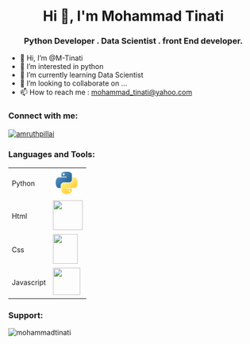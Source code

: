 <h1 align="center">Hi 👋, I'm Mohammad Tinati</h1>
<h3 align="center">Python Developer . Data Scientist . front End developer.</h3>

- 👋 Hi, I’m @M-Tinati
- 👀 I’m interested in python
- 🌱 I’m currently learning Data Scientist
- 💞️ I’m looking to collaborate on ...
- 📫 How to reach me : mohammad_tinati@yahoo.com

<!---
M-Tinati/M-Tinati is a ✨ special ✨ repository because its `README.md` (this file) appears on your GitHub profile.
You can click the Preview link to take a look at your changes.
--->
<h3 align="left">Connect with me:</h3>
<a href="https://linkedin.com/in/mohammadtinati" target="blank"><img align="center" src="https://raw.githubusercontent.com/rahuldkjain/github-profile-readme-generator/master/src/images/icons/Social/linked-in-alt.svg" alt="amruthpillai" height="30" width="40" /></a>

<h3 align="left">Languages and Tools:</h3> 
<table>
    <tr><td>Python</td>
        <td>
            <img src="https://raw.githubusercontent.com/devicons/devicon/master/icons/python/python-original.svg" alt="python" width="55" height="55"/> 
        </td>
    <tr><td>Html</td>
        <td>
            <img src="https://upload.wikimedia.org/wikipedia/commons/thumb/6/61/HTML5_logo_and_wordmark.svg/640px-HTML5_logo_and_wordmark.svg.png" width="60" height="60"/> 
        </td>
    </tr><td>Css</td>
    <td>
        <img src="https://upload.wikimedia.org/wikipedia/commons/thumb/d/d5/CSS3_logo_and_wordmark.svg/1452px-CSS3_logo_and_wordmark.svg.png" width="50" height="60"/> 
    </td>
</tr>
    </tr><td>Javascript</td>
        <td>
            <img src="https://upload.wikimedia.org/wikipedia/commons/thumb/9/99/Unofficial_JavaScript_logo_2.svg/800px-Unofficial_JavaScript_logo_2.svg.png" width="55" height="55"/> 
        </td>
    </tr>
    
</table>



<h3 align="left">Support:</h3>
<p><a href="https://coffeebede.ir/mohammadtinati"> <img align="left" src="https://cdn.buymeacoffee.com/buttons/v2/default-yellow.png" height="50" width="210" alt="mohammadtinati" /></a></p><br><br>
